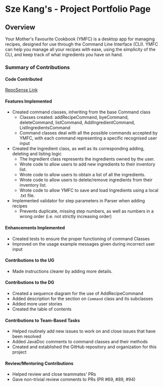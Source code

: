 # Sze Kang's - Project Portfolio Page

## Overview
Your Mother's Favourite Cookbook (YMFC) is a desktop app for managing recipes, designed for use through the
Command Line Interface (CLI). YMFC can help you manage all your recipes with ease, using the simplicity of the CLI, and
keep track of what ingredients you have on hand.


### Summary of Contributions

#### Code Contributed
[RepoSense Link](https://nus-cs2113-ay2425s1.github.io/tp-dashboard/?search=gskang-22&breakdown=true&sort=groupTitle%20dsc&sortWithin=title&since=2024-09-20&timeframe=commit&mergegroup=&groupSelect=groupByRepos&checkedFileTypes=docs~functional-code~test-code~other)

#### Features Implemented
- Created command classes, inheriting from the base Command class
  - Classes created: addRecipeCommand, byeCommand, deleteCommand, listCommand, AddIngredientCommand, ListIngredientsCommand
  - Command classes deal with all the possible commands accepted by YMFC, with each command representing a specific 
recognised user input
- Created the Ingredient class, as well as its corresponding adding, deleting and listing logic
  - The Ingredient class represents the ingredients owned by the user. 
  - Wrote code to allow users to add new ingredients to their inventory list.
  - Wrote code to allow users to obtain a list of all the ingredients.
  - Wrote code to allow users to delete/remove ingredients from their inventory list.
  - Wrote code to allow YMFC to save and load Ingredients using a local .txt file.
- Implemented validator for step parameters in Parser when adding recipes
  - Prevents duplicate, missing step numbers, as well as numbers in a wrong order (i.e. not strictly increasing order)

#### Enhancements Implemented
- Created tests to ensure the proper functioning of command Classes
- Improved on the usage example messages given during incorrect user input

#### Contributions to the UG
- Made instructions clearer by adding more details. 

#### Contributions to the DG
- Created a sequence diagram for the use of AddRecipeCommand
- Added description for the section on `Command` class and its subclasses
- Added more user stories
- Created the table of contents

#### Contributions to Team-Based Tasks
- Helped routinely add new issues to work on and close issues that have been resolved
- Added JavaDoc comments to command classes and their methods
- Created and established the GitHub repository and organization for this project

#### Review/Mentoring Contributions
- Helped review and close teammates' PRs
- Gave non-trivial review comments to PRs (PR #69, #89, #94)
